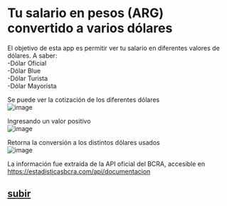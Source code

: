 # Tu salario en pesos (ARG) convertido a varios dólares
<a name="up"></a>
El objetivo de esta app es permitir ver tu salario en diferentes valores de dólares. A saber:  
-Dólar Oficial  
-Dólar Blue  
-Dólar Turista  
-Dólar Mayorista 

Se puede ver la cotización de los diferentes dólares  
![image](https://user-images.githubusercontent.com/59924602/198068048-f227e95c-db88-40ba-8539-7e54bd1183ea.png)

Ingresando un valor positivo  
![image](https://user-images.githubusercontent.com/59924602/198068151-a92a5a2d-92d5-46e6-a7ef-7fef88caab1d.png)

Retorna la conversión a los distintos dólares usados  
![image](https://user-images.githubusercontent.com/59924602/198068301-ef5ba594-c8a3-4aeb-b83b-1371d4a5b8d2.png)


  
La información fue extraída de la API oficial del BCRA, accesible en https://estadisticasbcra.com/api/documentacion

## [subir](#up)
